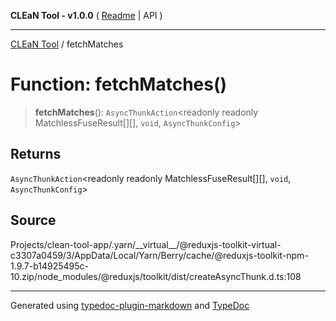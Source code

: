 **CLEaN Tool - v1.0.0** ( [Readme](../README.md) \| API )

***

[CLEaN Tool](../exports.md) / fetchMatches

# Function: fetchMatches()

> **fetchMatches**(): `AsyncThunkAction`\<readonly readonly MatchlessFuseResult[][], `void`, `AsyncThunkConfig`\>

## Returns

`AsyncThunkAction`\<readonly readonly MatchlessFuseResult[][], `void`, `AsyncThunkConfig`\>

## Source

Projects/clean-tool-app/.yarn/\_\_virtual\_\_/@reduxjs-toolkit-virtual-c3307a0459/3/AppData/Local/Yarn/Berry/cache/@reduxjs-toolkit-npm-1.9.7-b14925495c-10.zip/node\_modules/@reduxjs/toolkit/dist/createAsyncThunk.d.ts:108

***

Generated using [typedoc-plugin-markdown](https://www.npmjs.com/package/typedoc-plugin-markdown) and [TypeDoc](https://typedoc.org/)
